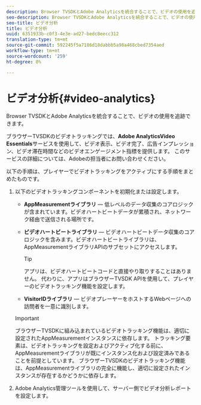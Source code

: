 ```yaml
---
description: Browser TVSDKとAdobe Analyticsを統合することで、ビデオの使用を追跡できます。
seo-description: Browser TVSDKとAdobe Analyticsを統合することで、ビデオの使用を追跡できます。
seo-title: ビデオ分析
title: ビデオ分析
uuid: 6351933b-c0f3-4e3e-ad27-bedc8eecc312
translation-type: tm+mt
source-git-commit: 592245f5a7186d18dabbb5a98a468cbed7354aed
workflow-type: tm+mt
source-wordcount: '259'
ht-degree: 0%

---
```



# ビデオ分析{#video-analytics}

Browser TVSDKとAdobe Analyticsを統合することで、ビデオの使用を追跡できます。

ブラウザーTVSDKのビデオトラッキングでは、**Adobe AnalyticsVideo Essentials**&#x200B;サービスを使用して、ビデオ表示、ビデオ完了、広告インプレッション、ビデオ滞在時間などのビデオエンゲージメント指標を提供します。 このサービスの詳細については、Adobeの担当者にお問い合わせください。

以下の手順は、プレイヤーでビデオトラッキングをアクティブにする手順をまとめたものです。

1. 以下のビデオトラッキングコンポーネントを初期化または設定します。

   * **AppMeasurementライブラリ**  — 低レベルのデータ収集のコアロジックが含まれています。ビデオハートビートデータが累積され、ネットワーク経由で送信される場所です。
   * **ビデオハートビートライブラリ**  — ビデオハートビートデータ収集のコアロジックを含みます。ビデオハートビートライブラリは、AppMeasurementライブラリAPIのサブセットにアクセスします。

      >[!TIP]
      >
      >アプリは、ビデオハートビートコードと直接やり取りすることはありません。 代わりに、アプリはブラウザーTVSDK APIを使用して、プレイヤーのビデオトラッキング機能を設定します。

   * **VisitorIDライブラリ**  — ビデオプレーヤーをホストするWebページへの訪問者を一意に識別します。
   >[!IMPORTANT]
   >
   >ブラウザーTVSDKに組み込まれているビデオトラッキング機能は、適切に設定されたAppMeasurementインスタンスに依存します。 トラッキング要素は、ビデオトラッキングを設定およびアクティブ化する前に、AppMeasurementライブラリが既にインスタンス化および設定済みであることを前提としています。 ブラウザーTVSDKのビデオトラッキング機能は、AppMeasurementライブラリの完全に機能し、適切に設定されたインスタンスが存在するかどうかに依存します。

1. Adobe Analytics管理ツールを使用して、サーバー側でビデオ分析レポートを設定します。